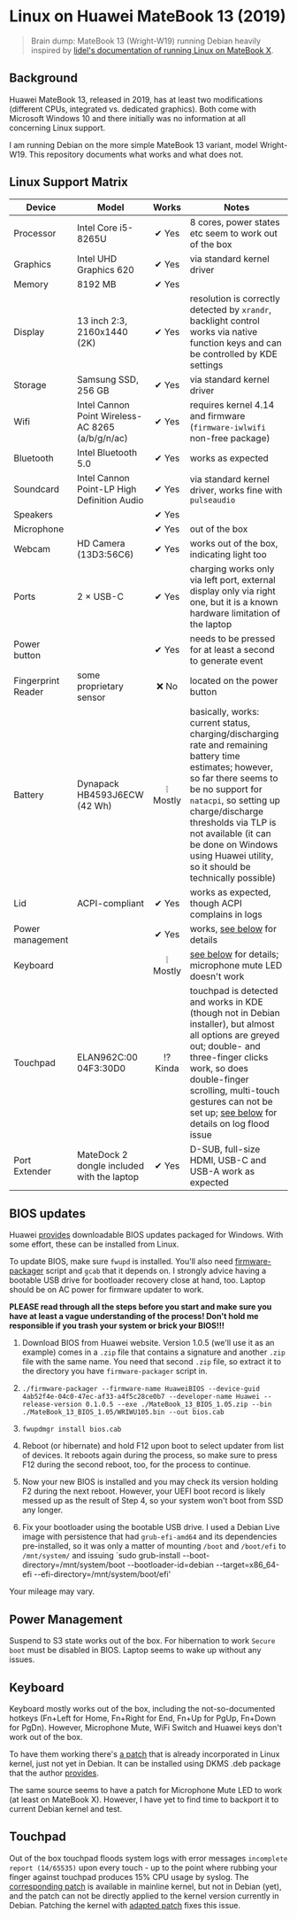# Linux on Huawei MateBook 13 (2019)

> Brain dump: MateBook 13 (Wright-W19) running Debian heavily inspired by [lidel's documentation of running Linux on MateBook X](https://github.com/lidel/linux-on-huawei-matebook-x-2017).

## Background

Huawei MateBook 13, released in 2019, has at least two modifications (different CPUs, integrated vs. dedicated graphics). Both come with Microsoft Windows 10 and there initially was no information at all concerning Linux support.

I am running Debian on the more simple MateBook 13 variant, model Wright-W19. This repository documents what works and what does not.

## Linux Support Matrix

| Device | Model |  Works | Notes |
| --- | --- |  :---: | --- |
| Processor | Intel Core i5-8265U | ✔ Yes | 8 cores, power states etc seem to work out of the box|
| Graphics | Intel UHD Graphics 620 | ✔ Yes | via standard kernel driver |
| Memory | 8192 MB | ✔ Yes |  |
| Display | 13 inch 2:3, 2160x1440 (2K) | ✔ Yes | resolution is correctly detected by `xrandr`, backlight control works via native function keys and can be controlled by KDE settings |
| Storage | Samsung SSD, 256 GB | ✔ Yes | via standard kernel driver |
| Wifi | Intel Cannon Point Wireless-AC 8265 (a/b/g/n/ac) | ✔ Yes | requires kernel 4.14 and firmware (`firmware-iwlwifi` non-free package) |
| Bluetooth | Intel Bluetooth 5.0| ✔ Yes | works as expected |
| Soundcard  | Intel Cannon Point-LP High Definition Audio | ✔ Yes  | via standard kernel driver, works fine with `pulseaudio` |
| Speakers  |  | ✔ Yes |  |
| Microphone | | ✔ Yes | out of the box |
| Webcam | HD Camera (13D3:56C6) | ✔ Yes | works out of the box, indicating light too |
| Ports | 2 × USB-C | ✔ Yes | charging works only via left port, external display only via right one, but it is a known hardware limitation of the laptop |
| Power button |  | ✔ Yes | needs to be pressed for at least a second to generate event |
| Fingerprint Reader | some proprietary sensor | ❌ No | located on the power button  |
| Battery | Dynapack HB4593J6ECW (42 Wh) | ❕ Mostly | basically, works: current status, charging/discharging rate and remaining battery time estimates; however, so far there seems to be no support for `natacpi`, so setting up charge/discharge thresholds via TLP is not available (it can be done on Windows using Huawei utility, so it should be technically possible) |
| Lid | ACPI-compliant |  ✔ Yes | works as expected, though ACPI complains in logs |
| Power management | | ✔ Yes | works, [see below](#power-management) for details |
| Keyboard |  | ❕ Mostly | [see below](#keyboard) for details; microphone mute LED doesn't work |
| Touchpad | ELAN962C:00 04F3:30D0 | ⁉ Kinda | touchpad is detected and works in KDE (though not in Debian installer), but almost all options are greyed out; double- and three-finger clicks work, so does double-finger scrolling, multi-touch gestures can not be set up; [see below](#touchpad) for details on log flood issue |
| Port Extender | MateDock 2 dongle included with the laptop | ✔ Yes | D-SUB, full-size HDMI, USB-C and USB-A work as expected |

## BIOS updates

Huawei [provides](https://consumer.huawei.com/en/support/laptops/matebook-13/) downloadable BIOS updates packaged for Windows. With some effort, these can be installed from Linux.

To update BIOS, make sure `fwupd` is installed. You'll also need [firmware-packager](https://github.com/hughsie/fwupd/tree/master/contrib/firmware-packager) script and `gcab` that it depends on. I strongly advice having a bootable USB drive for bootloader recovery close at hand, too. Laptop should be on AC power for firmware updater to work.

**PLEASE read through all the steps before you start and make sure you have at least a vague understanding of the process! Don't hold me responsible if you trash your system or brick your BIOS!!!**

1. Download BIOS from Huawei website. Version 1.0.5 (we'll use it as an example) comes in a `.zip` file that contains a signature and another `.zip` file with the same name. You need that second `.zip` file, so extract it to the directory you have `firmware-packager` script in.

2. `./firmware-packager --firmware-name HuaweiBIOS --device-guid 4ab52f4e-04c0-47ec-af33-a4f5c28ce0b7 --developer-name Huawei --release-version 0.1.0.5 --exe ./MateBook_13_BIOS_1.05.zip --bin ./MateBook_13_BIOS_1.05/WRIWU105.bin --out bios.cab`

3. `fwupdmgr install bios.cab`

4. Reboot (or hibernate) and hold F12 upon boot to select updater from list of devices. It reboots again during the process, so make sure to press F12 during the second reboot, too, for the process to continue.

5. Now your new BIOS is installed and you may check its version holding F2 during the next reboot. However, your UEFI boot record is likely messed up as the result of Step 4, so your system won't boot from SSD any longer.

6. Fix your bootloader using the bootable USB drive. I used a Debian Live image with persistence that had `grub-efi-amd64` and its dependencies pre-installed, so it was only a matter of mounting `/boot` and `/boot/efi` to `/mnt/system/` and issuing `sudo grub-install --boot-directory=/mnt/system/boot --bootloader-id=debian --target=x86_64-efi --efi-directory=/mnt/system/boot/efi'

Your mileage may vary.

## Power Management

Suspend to S3 state works out of the box. For hibernation to work `Secure boot` must be disabled in BIOS. Laptop seems to wake up without any issues.

## Keyboard
Keyboard mostly works out of the box, including the not-so-documented hotkeys (Fn+Left for Home, Fn+Right for End, Fn+Up for PgUp, Fn+Down for PgDn). However, Microphone Mute, WiFi Switch and Huawei keys don't work out of the box.

To have them working there's [a patch](https://github.com/aymanbagabas/Huawei-WMI) that is already incorporated in Linux kernel, just not yet in Debian. It can be installed using DKMS .deb package that the author [provides](https://github.com/aymanbagabas/Huawei-WMI/releases).

The same source seems to have a patch for Microphone Mute LED to work (at least on MateBook X). However, I have yet to find time to backport it to current Debian kernel and test.

## Touchpad

Out of the box touchpad floods system logs with error messages `incomplete report (14/65535)` upon every touch - up to the point where rubbing your finger against touchpad produces 15% CPU usage by syslog. The [corresponding patch](https://patchwork.kernel.org/patch/10750063/) is available in mainline kernel, but not in Debian (yet), and the patch can not be directly applied to the kernel version currently in Debian. Patching the kernel with [adapted patch](elan-touchpad-oldkernel.patch) fixes this issue.
